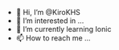 - 👋 Hi, I’m @KiroKHS
- 👀 I’m interested in ...
- 🌱 I’m currently learning Ionic
- 📫 How to reach me ...

<!---
KiroKHS/KiroKHS is a ✨ special ✨ repository because its `README.md` (this file) appears on your GitHub profile.
You can click the Preview link to take a look at your changes.
--->
